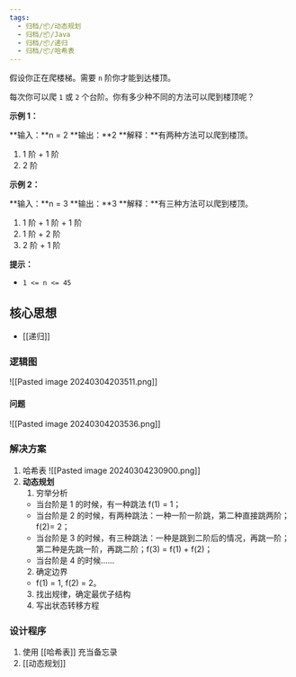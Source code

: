 ```yaml
---
tags:
  - 归档/📦/动态规划
  - 归档/📦/Java
  - 归档/📦/递归
  - 归档/📦/哈希表
---
```


假设你正在爬楼梯。需要 `n` 阶你才能到达楼顶。

每次你可以爬 `1` 或 `2` 个台阶。你有多少种不同的方法可以爬到楼顶呢？

**示例 1：**

**输入：**n = 2
**输出：**2
**解释：**有两种方法可以爬到楼顶。
1. 1 阶 + 1 阶
2. 2 阶

**示例 2：**

**输入：**n = 3
**输出：**3
**解释：**有三种方法可以爬到楼顶。
1. 1 阶 + 1 阶 + 1 阶
2. 1 阶 + 2 阶
3. 2 阶 + 1 阶

**提示：**

- `1 <= n <= 45`

## 核心思想

- [[递归]]

### 逻辑图

![[Pasted image 20240304203511.png]]

#### 问题

![[Pasted image 20240304203536.png]]

### 解决方案

1. 哈希表
![[Pasted image 20240304230900.png]]
2. **动态规划**
	1. 穷举分析
	- 当台阶是 1 的时候，有一种跳法 f(1) = 1；
	- 当台阶是 2 的时候，有两种跳法：一种一阶一阶跳，第二种直接跳两阶；
	  f(2)= 2；
	- 当台阶是 3 的时候，有三种跳法：一种是跳到二阶后的情况，再跳一阶；第二种是先跳一阶，再跳二阶；f(3) = f(1) + f(2)；
	- 当台阶是 4 的时候……
	2. 确定边界
	- f(1) = 1, f(2) = 2。
	3. 找出规律，确定最优子结构
	4. 写出状态转移方程

### 设计程序

1. 使用 [[哈希表]] 充当备忘录
2. [[动态规划]]
